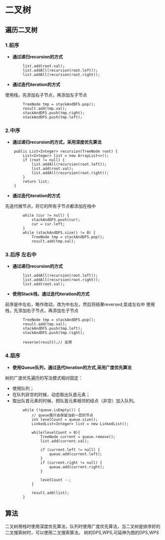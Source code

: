 # 二叉树

## 遍历二叉树

### 1.前序

* <b>通过递归recursion的方式</b>

```
        list.add(root.val);
        list.addAll(recursion(root.left));
        list.addAll(recursion(root.right));
```

* <b>通过迭代iteration的方式</b>

使用栈，先添加右子节点，再添加左子节点

```
        TreeNode tmp = stackAndDFS.pop();
        result.add(tmp.val);
        stackAndDFS.push(tmp.right);
        stackAndDFS.push(tmp.left);
```

### 2.中序

* <b>通过递归recursion的方式，采用深度优先算法</b>

```
    public List<Integer> recursion(TreeNode root) {
        List<Integer> list = new ArrayList<>();
        if (root != null) {
            list.addAll(recursion(root.left));
            list.add(root.val);
            list.addAll(recursion(root.right));
        }
        return list;
    }
```

* <b>通过迭代iteration的方式</b>

先迭代根节点，将它的所有子节点都添加在栈中

```
        while (cur != null) {
            stackAndDFS.push(cur);
            cur = cur.left;
        }
        while (stackAndDFS.size() != 0) {
            TreeNode tmp = stackAndDFS.pop();
            result.add(tmp.val);
```

### 3.后序 左右中

* <b>通过递归recursion的方式</b>

```
        list.addAll(recursion(root.left));
        list.addAll(recursion(root.right));
        list.add(root.val);
```

* <b>使用Stack栈，通过迭代iteration的方式</b>

前序是中左右，略作改动，改为中右左，然后将结果reversed,变成左右中
使用栈，先添加右子节点，再添加左子节点

```
        TreeNode tmp = stackAndDFS.pop();
        result.add(tmp.val);
        stackAndDFS.push(tmp.left);
        stackAndDFS.push(tmp.right);
        
        reverse(result);// 反转
```

### 4.层序

* <b>使用Queue队列，通过迭代iteration的方式,采用广度优先算法</b>

树的广度优先遍历的写法模式相对固定：

* 使用队列；
* 在队列非空的时候，动态取出队首元素；
* 取出队首元素的时候，把队首元素相邻的结点（非空）加入队列。

```
        while (!queue.isEmpty()) {
            // queue里只会保留当前一层的节点
            int levelCount = queue.size();
            LinkedList<Integer> list = new LinkedList();

            while(levelCount > 0){
                TreeNode current = queue.remove();
                list.add(current.val);

                if (current.left != null) {
                    queue.add(current.left);
                }
                if (current.right != null) {
                    queue.add(current.right);
                }

                levelCount --;
            }

            result.add(list);
        }
```

## 算法

二叉树用栈时使用深度优先算法，队列时使用广度优先算法，当二叉树是排序好的二叉搜索树时，可以使用二叉搜索算法。
树的DPS,WPS,可延伸为图的DPS,WPS